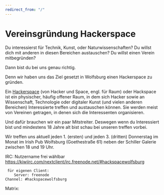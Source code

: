 ```yaml
---
redirect_from: "/"
---
```


# Vereinsgründung Hackerspace
   

Du interessierst für Technik, Kunst, oder Naturwissenschaften?
Du willst dich mit anderen in diesen Bereichen austauschen? 
Du willst einen Verein mitbegründen?

Dann bist du bei uns genau richtig.

Denn wir haben uns das Ziel gesetzt in Wolfsburg einen Hackerspace zu gründen.

Ein [Hackerspace](https://de.wikipedia.org/wiki/Hackerspace) (von Hacker und Space, engl. für Raum) oder Hackspace ist ein physischer, häufig offener Raum, in dem sich Hacker sowie an Wissenschaft, Technologie oder digitaler Kunst (und vielen anderen Bereichen) Interessierte treffen und austauschen können. Sie werden meist von Vereinen getragen, in denen sich die Interessenten organisieren.



Und dafür brauchen wir ein paar Mitstreiter.
Deswegen wenn du Interessiert bist und mindestens 18 Jahre alt bist schau bei unseren treffen vorbei.

Wir treffen uns aktuell jeden 1. (ersten) und jeden 3. (dritten) Donnerstag im Monat im Irish Pub Wolfsburg (Goethestraße 61) neben der Schiller Galerie zwischen 18 und 19 Uhr.

IRC: Nutzername frei wählbar
     https://kiwiirc.com/nextclient/irc.freenode.net/#hackspacewolfsburg
     
     für eigenen Client:
     	Server: freenode
	Channel: #hackspacewolfsburg

Matrix: 
